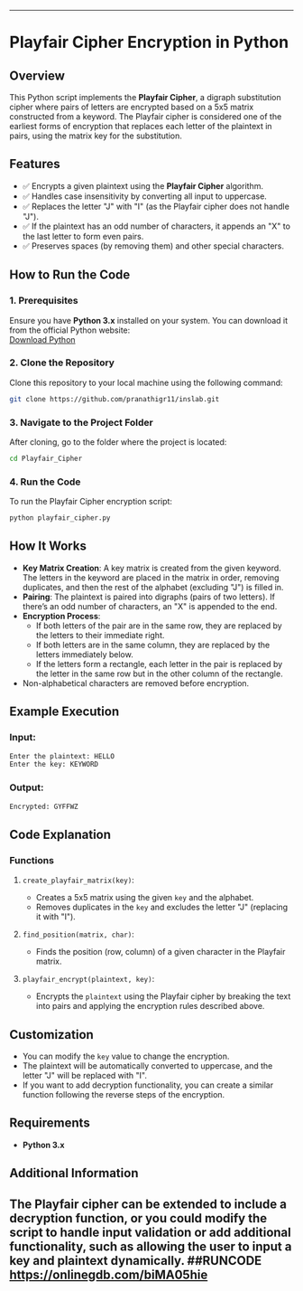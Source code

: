 
---

# **Playfair Cipher Encryption in Python**

## **Overview**
This Python script implements the **Playfair Cipher**, a digraph substitution cipher where pairs of letters are encrypted based on a 5x5 matrix constructed from a keyword. The Playfair cipher is considered one of the earliest forms of encryption that replaces each letter of the plaintext in pairs, using the matrix key for the substitution.

## **Features**
- ✅ Encrypts a given plaintext using the **Playfair Cipher** algorithm.
- ✅ Handles case insensitivity by converting all input to uppercase.
- ✅ Replaces the letter "J" with "I" (as the Playfair cipher does not handle "J").
- ✅ If the plaintext has an odd number of characters, it appends an "X" to the last letter to form even pairs.
- ✅ Preserves spaces (by removing them) and other special characters.

## **How to Run the Code**

### **1. Prerequisites**
Ensure you have **Python 3.x** installed on your system. You can download it from the official Python website:  
[Download Python](https://www.python.org/downloads/)

### **2. Clone the Repository**
Clone this repository to your local machine using the following command:
```bash
git clone https://github.com/pranathigr11/inslab.git
```


### **3. Navigate to the Project Folder**
After cloning, go to the folder where the project is located:
```bash
cd Playfair_Cipher
```

### **4. Run the Code**
To run the Playfair Cipher encryption script:
```bash
python playfair_cipher.py
```

## **How It Works**
- **Key Matrix Creation**: A key matrix is created from the given keyword. The letters in the keyword are placed in the matrix in order, removing duplicates, and then the rest of the alphabet (excluding "J") is filled in.
- **Pairing**: The plaintext is paired into digraphs (pairs of two letters). If there’s an odd number of characters, an "X" is appended to the end.
- **Encryption Process**:
  - If both letters of the pair are in the same row, they are replaced by the letters to their immediate right.
  - If both letters are in the same column, they are replaced by the letters immediately below.
  - If the letters form a rectangle, each letter in the pair is replaced by the letter in the same row but in the other column of the rectangle.
- Non-alphabetical characters are removed before encryption.

## **Example Execution**

### **Input:**
```bash
Enter the plaintext: HELLO
Enter the key: KEYWORD
```

### **Output:**
```bash
Encrypted: GYFFWZ
```

## **Code Explanation**

### **Functions**
1. `create_playfair_matrix(key)`:
   - Creates a 5x5 matrix using the given `key` and the alphabet.
   - Removes duplicates in the `key` and excludes the letter "J" (replacing it with "I").

2. `find_position(matrix, char)`:
   - Finds the position (row, column) of a given character in the Playfair matrix.

3. `playfair_encrypt(plaintext, key)`:
   - Encrypts the `plaintext` using the Playfair cipher by breaking the text into pairs and applying the encryption rules described above.

## **Customization**
- You can modify the `key` value to change the encryption.
- The plaintext will be automatically converted to uppercase, and the letter "J" will be replaced with "I".
- If you want to add decryption functionality, you can create a similar function following the reverse steps of the encryption.

## **Requirements**
- **Python 3.x**

## **Additional Information**
The Playfair cipher can be extended to include a decryption function, or you could modify the script to handle input validation or add additional functionality, such as allowing the user to input a key and plaintext dynamically.
##**RUNCODE**
https://onlinegdb.com/biMA05hie
---

